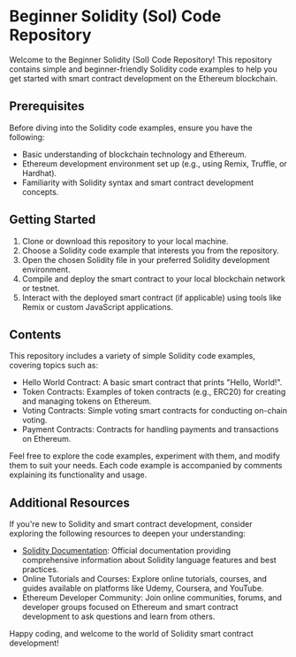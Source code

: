 # Beginner Solidity (Sol) Code Repository

Welcome to the Beginner Solidity (Sol) Code Repository! This repository contains simple and beginner-friendly Solidity code examples to help you get started with smart contract development on the Ethereum blockchain.

## Prerequisites

Before diving into the Solidity code examples, ensure you have the following:

- Basic understanding of blockchain technology and Ethereum.
- Ethereum development environment set up (e.g., using Remix, Truffle, or Hardhat).
- Familiarity with Solidity syntax and smart contract development concepts.

## Getting Started

1. Clone or download this repository to your local machine.
2. Choose a Solidity code example that interests you from the repository.
3. Open the chosen Solidity file in your preferred Solidity development environment.
4. Compile and deploy the smart contract to your local blockchain network or testnet.
5. Interact with the deployed smart contract (if applicable) using tools like Remix or custom JavaScript applications.

## Contents

This repository includes a variety of simple Solidity code examples, covering topics such as:

- Hello World Contract: A basic smart contract that prints "Hello, World!".
- Token Contracts: Examples of token contracts (e.g., ERC20) for creating and managing tokens on Ethereum.
- Voting Contracts: Simple voting smart contracts for conducting on-chain voting.
- Payment Contracts: Contracts for handling payments and transactions on Ethereum.

Feel free to explore the code examples, experiment with them, and modify them to suit your needs. Each code example is accompanied by comments explaining its functionality and usage.

## Additional Resources

If you're new to Solidity and smart contract development, consider exploring the following resources to deepen your understanding:

- [Solidity Documentation](https://docs.soliditylang.org/): Official documentation providing comprehensive information about Solidity language features and best practices.
- Online Tutorials and Courses: Explore online tutorials, courses, and guides available on platforms like Udemy, Coursera, and YouTube.
- Ethereum Developer Community: Join online communities, forums, and developer groups focused on Ethereum and smart contract development to ask questions and learn from others.

Happy coding, and welcome to the world of Solidity smart contract development!
